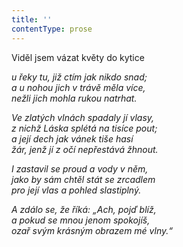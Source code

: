 ```yaml
---
title: ''
contentType: prose
---
```


<section>

Viděl jsem vázat květy do kytice

_u řeky tu, již ctím jak nikdo snad;  
a u nohou jich v trávě měla více,  
nežli jich mohla rukou natrhat._

</section>

<section>

_Ve zlatých vlnách spadaly jí vlasy,  
z nichž Láska splétá na tisíce pout;  
a její dech jak vánek tiše hasí  
žár, jenž jí z očí nepřestává žhnout._

</section>

<section>

_I zastavil se proud a vody v něm,  
jako by sám chtěl stát se zrcadlem  
pro její vlas a pohled slastiplný._

</section>

<section>

_A zdálo se, že říká: „Ach, pojď blíž,  
a pokud se mnou jenom spokojíš,  
ozař svým krásným obrazem mé vlny.“_

</section>
